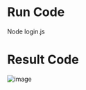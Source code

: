# Run Code 
Node login.js

# Result Code 
![image](https://github.com/andriputra/login-career/assets/10189098/bacd45b1-e06e-4d3f-b75c-45420a0a5b37)

